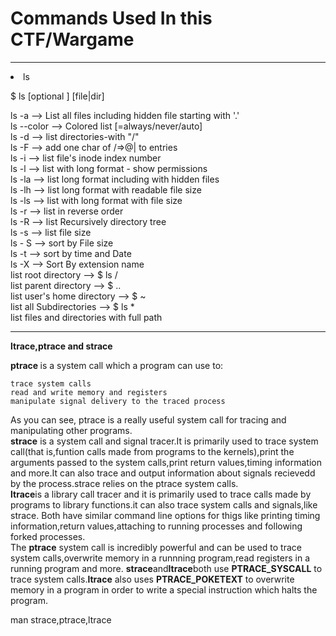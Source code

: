<h1>Commands Used In this CTF/Wargame</h1>
<hr>
<li>ls</li>
<p> $ ls [optional ] [file|dir] </p>
<p>ls -a --> List all files including hidden file starting with '.'<br>
ls --color --> Colored list [=always/never/auto]</br>
ls -d --> list directories-with "/" <br>
ls -F --> add one char of /=>@| to entries <br>
ls -i --> list file's inode index number <br>
ls -l --> list with long format - show permissions <br>
ls -la --> list long format including with hidden files <br>
ls -lh --> list long format with readable file size<br>
ls -ls --> list with long format with file size<br>
ls -r  --> list in reverse order<br>
ls -R  --> list Recursively directory tree<br>
ls -s  --> list file size <br>
ls - S --> sort by File size<br>
ls -t --> sort by time and Date<br>
ls -X --> Sort By extension name<br>
list root directory --> $ ls / <br>
list parent directory --> $ .. <br>
list user's home directory --> $ ~ <br>
list all Subdirectories --> $ ls * <br> 
list files and directories with full path <br>
</p>
<hr>
<p><b>ltrace,ptrace and  strace</b></p>
<p>
<b>ptrace </b>is a system call which a program can use to:

    trace system calls
    read and write memory and registers
    manipulate signal delivery to the traced process

As you can see, ptrace is a really useful system call for tracing and manipulating other programs.<br>
<b>strace</b> is a system call and signal tracer.It is primarily used to trace system call(that is,funtion calls made from programs to the kernels),print the arguments passed to the system calls,print return values,timing information and more.It can also trace and output information about signals recievedd by the process.strace relies on the ptrace system calls.<br>
<b>ltrace</b>is a library call tracer and it is primarily used  to trace calls made by programs to library functions.it can also trace system calls and signals,like strace.
Both have similar command line options for thigs like printing timing information,return values,attaching to running processes and following forked processes.<br>
The <b>ptrace</b> system call is incredibly powerful and can be used to trace system calls,overwrite memory in a runnning program,read registers in a running program and more.
<b>strace</b>and<b>ltrace</b>both use <b>PTRACE_SYSCALL</b> to trace system calls.<b>ltrace</b> also uses <b>PTRACE_POKETEXT</b> to overwrite memory in a program in order to write a special instruction which halts the program.
</p>
<p>man strace,ptrace,ltrace</p> 
